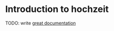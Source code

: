 # Introduction to hochzeit

TODO: write [great documentation](http://jacobian.org/writing/great-documentation/what-to-write/)
